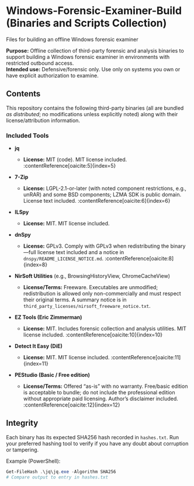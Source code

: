 # Windows-Forensic-Examiner-Build (Binaries and Scripts Collection)
Files for building an offline Windows forensic examiner


**Purpose:** Offline collection of third-party forensic and analysis binaries to support building a Windows forensic examiner in environments with restricted outbound access.  
**Intended use:** Defensive/forensic only. Use only on systems you own or have explicit authorization to examine.  

## Contents

This repository contains the following third-party binaries (all are bundled *as distributed*; no modifications unless explicitly noted) along with their license/attribution information.

### Included Tools

- **jq**  
  - **License:** MIT (code). MIT license included. :contentReference[oaicite:5]{index=5}

- **7-Zip**  
  - **License:** LGPL-2.1-or-later (with noted component restrictions, e.g., unRAR) and some BSD components; LZMA SDK is public domain. License text included. :contentReference[oaicite:6]{index=6}

- **ILSpy**  
  - **License:** MIT. MIT license included. 

- **dnSpy**  
  - **License:** GPLv3. Comply with GPLv3 when redistributing the binary—full license text included and a notice in `dnspy/README_LICENSE_NOTICE.md`. :contentReference[oaicite:8]{index=8}

- **NirSoft Utilities** (e.g., BrowsingHistoryView, ChromeCacheView)  
  - **License/Terms:** Freeware. Executables are unmodified; redistribution is allowed only non-commercially and must respect their original terms. A summary notice is in `third_party_licenses/nirsoft_freeware_notice.txt`. 

- **EZ Tools (Eric Zimmerman)**  
  - **License:** MIT. Includes forensic collection and analysis utilities. MIT license included. :contentReference[oaicite:10]{index=10}

- **Detect It Easy (DiE)**  
  - **License:** MIT. MIT license included. :contentReference[oaicite:11]{index=11}

- **PEStudio (Basic / Free edition)**  
  - **License/Terms:** Offered “as-is” with no warranty. Free/basic edition is acceptable to bundle; do not include the professional edition without appropriate paid licensing. Author’s disclaimer included. :contentReference[oaicite:12]{index=12}


## Integrity

Each binary has its expected SHA256 hash recorded in `hashes.txt`. Run your preferred hashing tool to verify if you have any doubt about corruption or tampering.

Example (PowerShell):

```powershell
Get-FileHash .\jq\jq.exe -Algorithm SHA256
# Compare output to entry in hashes.txt

